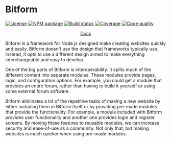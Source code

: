 # Bitform

[![License](https://img.shields.io/github/license/bitmodo/bitform)](https://github.com/bitmodo/bitform/blob/master/LICENSE)
[![NPM package](https://img.shields.io/npm/v/bitform)](https://www.npmjs.com/package/bitform)
[![Build status](https://img.shields.io/github/workflow/status/bitmodo/bitform/Push%20Actions)](https://github.com/bitmodo/bitform/actions)
[![Coverage](https://img.shields.io/codeclimate/coverage/bitmodo/bitform?logo=code-climate)](https://codeclimate.com/github/bitmodo/bitform)
[![Code quality](https://img.shields.io/codeclimate/maintainability/bitmodo/bitform?label=code%20quality&logo=code-climate)](https://codeclimate.com/github/bitmodo/bitform)

<p align="center">
    <a href="https://github.com/bitmodo/bitform/blob/master/doc/readme.md">Docs</a>
</p>

Bitform is a framework for Node.js designed make creating websites quickly and easily.
Bitform doesn't use the design that frameworks typically use.
Instead, it opts to use a different design aimed to make everything interchangeable and easy to develop.

One of the big parts of Bitform is interoperability.
It splits much of the different content into separate modules.
These modules provide pages, logic, and configuration options.
For example, you could get a module that provides an entire forum, rather than having to build it yourself or using some external forum software.

Bitform eliminates a lot of the repetitive tasks of making a new website by either including them in Bitform itself or by providing pre-made modules that provide the functionality.
For example, a module included with Bitform provides user functionality and another one provides login and register screens.
By moving these features to reusable modules, we can increase security and ease-of-use as a community.
Not only that, but making websites is much quicker when using pre-made modules.

